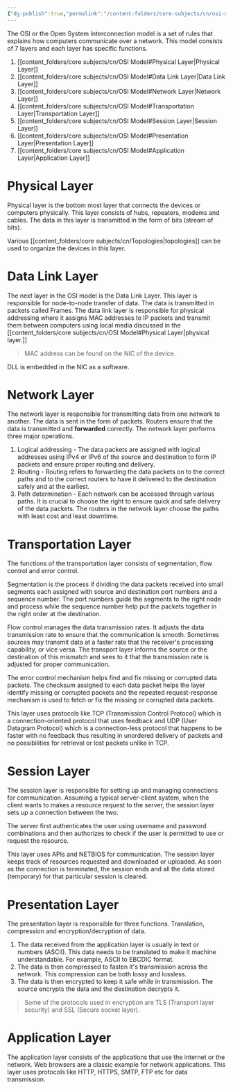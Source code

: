 ```yaml
---
{"dg-publish":true,"permalink":"/content-folders/core-subjects/cn/osi-model/","title":"The OSI Model","dgShowToc":true}
---
```


The OSI or the Open System Interconnection model is a set of rules that explains how computers communicate over a network. This model consists of 7 layers and each layer has specific functions.

1. [[content_folders/core subjects/cn/OSI Model#Physical Layer\|Physical Layer]]
2. [[content_folders/core subjects/cn/OSI Model#Data Link Layer\|Data Link Layer]]
3. [[content_folders/core subjects/cn/OSI Model#Network Layer\|Network Layer]]
4. [[content_folders/core subjects/cn/OSI Model#Transportation Layer\|Transportation Layer]]
5. [[content_folders/core subjects/cn/OSI Model#Session Layer\|Session Layer]]
6. [[content_folders/core subjects/cn/OSI Model#Presentation Layer\|Presentation Layer]]
7. [[content_folders/core subjects/cn/OSI Model#Application Layer\|Application Layer]]


# Physical Layer

Physical layer is the bottom most layer that connects the devices or computers physically. This layer consists of hubs, repeaters, modems and cables. The data in this layer is transmitted in the form of bits (stream of bits).

Various [[content_folders/core subjects/cn/Topologies\|topologies]] can be used to organize the devices in this layer.


# Data Link Layer

The next layer in the OSI model is the Data Link Layer. This layer is responsible for node-to-node transfer of data. The data is transmitted in packets called Frames. The data link layer is responsible for physical addressing where it assigns MAC addresses to IP packets and transmit them between computers using local media discussed in the [[content_folders/core subjects/cn/OSI Model#Physical Layer\|physical layer.]]

> MAC address can be found on the NIC of the device.

DLL is embedded in the NIC as a software.

# Network Layer

The network layer is responsible for transmitting data from one network to another. The data is sent in the form of packets. Routers ensure that the data is transmitted and **forwarded** correctly. The network layer performs three major operations.

1. Logical addressing - The data packets are assigned with logical addresses using IPv4 or IPv6 of the source and destination to form IP packets and ensure proper routing and delivery.
2. Routing - Routing refers to forwarding the data packets on to the correct paths and to the correct routers to have it delivered to the destination safely and at the earliest.
3. Path determination - Each network can be accessed through various paths. It is crucial to choose the right to ensure quick and safe delivery of the data packets. The routers in the network layer choose the paths with least cost and least downtime.

# Transportation Layer

The functions of the transportation layer consists of segmentation, flow control and error control. 

Segmentation is the process if dividing the data packets received into small segments each assigned with source and destination port numbers and a sequence number. The port numbers guide the segments to the right node and process while the sequence number help put the packets together in the right order at the destination.

Flow control manages the data transmission rates. It adjusts the data transmission rate to ensure that the communication is smooth. Sometimes sources may transmit data at a faster rate that the receiver's processing capability, or vice versa. The transport layer informs the source or the destination of this mismatch and sees to it that the transmission rate is adjusted for proper communication.

The error control mechanism helps find and fix missing or corrupted data packets. The checksum assigned to each data packet helps the layer identify missing or corrupted packets and the repeated request-response mechanism is used to fetch or fix the missing or corrupted data packets.

This layer uses protocols like TCP (Transmission Control Protocol) which is a connection-oriented protocol that uses feedback and UDP (User Datagram Protocol) which is a connection-less protocol that happens to be faster with no feedback thus resulting in unordered delivery of packets and no possibilities for retrieval or lost packets unlike in TCP.

# Session Layer

The session layer is responsible for setting up and managing connections for communication. Assuming a typical server-client system, when the client wants to makes a resource request to the server, the session layer sets up a connection between the two.

The server first authenticates the user using username and password combinations and then authorizes to check if the user is permitted to use or request the resource. 

This layer uses APIs and NETBIOS for communication. The session layer keeps track of resources requested and downloaded or uploaded. As soon as the connection is terminated, the session ends and all the data stored (temporary) for that particular session is cleared.

# Presentation Layer

The presentation layer is responsible for three functions. Translation, compression and encryption/decryption of data.

1. The data received from the application layer is usually in text or numbers (ASCII). This data needs to be translated to make it machine understandable. For example, ASCII to EBCDIC format.
2. The data is then compressed to fasten it's transmission across the network. This compression can be both lossy and lossless.
3. The data is then encrypted to keep it safe while in transmission. The source encrypts the data and the destination decrypts it.

> Some of the protocols used in encryption are TLS (Transport layer security) and SSL (Secure socket layer).


# Application Layer

The application layer consists of the applications that use the internet or the network. Web browsers are a classic example for network applications. This layer uses protocols like HTTP, HTTPS, SMTP, FTP etc for data transmission.

